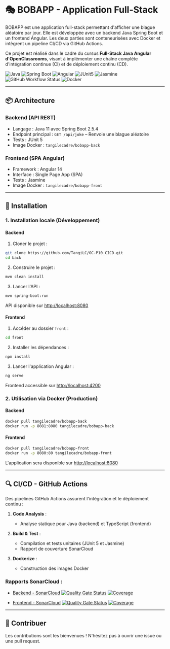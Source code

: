 # 🎭 BOBAPP - Application Full-Stack

BOBAPP est une application full-stack permettant d'afficher une blague aléatoire par jour. Elle est développée avec un backend Java Spring Boot et un frontend Angular. Les deux parties sont conteneurisées avec Docker et intègrent un pipeline CI/CD via GitHub Actions.

Ce projet est réalisé dans le cadre du cursus **Full-Stack Java Angular d'OpenClassrooms**, visant à implémenter une chaîne complète d'intégration continue (CI) et de déploiement continu (CD).

![Java](https://img.shields.io/badge/Java-11%2B-orange?logo=coffeescript&logoColor=orange)
![Spring Boot](https://img.shields.io/badge/Spring%20Boot-2.5.4-green?logo=spring&logoColor=green)
![Angular](https://img.shields.io/badge/Angular-14-red?logo=angular&logoColor=red)
![JUnit5](https://img.shields.io/badge/Tested%20with-JUnit.5-green?logo=junit5&logoColor=green)
![Jasmine](https://img.shields.io/badge/Tested%20with-Jasmine-blue?logo=jasmine&logoColor=blue)
![GitHub Workflow Status](https://img.shields.io/github/actions/workflow/status/TangiLC/OC-P10_CICD/back-build-test.yml?branch=main)
![Docker](https://img.shields.io/badge/Docker-available-blue?logo=docker)

---

## 📦 Architecture

### **Backend (API REST)**
- Langage : Java 11 avec Spring Boot 2.5.4
- Endpoint principal : `GET /api/joke` – Renvoie une blague aléatoire
- Tests : JUnit 5
- Image Docker : `tangilecadre/bobapp-back`

### **Frontend (SPA Angular)**
- Framework : Angular 14
- Interface : Single Page App (SPA)
- Tests : Jasmine
- Image Docker : `tangilecadre/bobapp-front`

---

## 🚀 Installation

### **1. Installation locale (Développement)**

#### **Backend**
1. Cloner le projet :
```bash
git clone https://github.com/TangiLC/OC-P10_CICD.git
cd back
```
2. Construire le projet :
```bash
mvn clean install
```
3. Lancer l'API :
```bash
mvn spring-boot:run
```
API disponible sur [http://localhost:8080](http://localhost:8080)

#### **Frontend**
1. Accéder au dossier `front` :
```bash
cd front
```
2. Installer les dépendances :
```bash
npm install
```
3. Lancer l'application Angular :
```bash
ng serve
```
Frontend accessible sur [http://localhost:4200](http://localhost:4200)

### **2. Utilisation via Docker (Production)**

#### **Backend**
```bash
docker pull tangilecadre/bobapp-back
docker run -p 8081:8080 tangilecadre/bobapp-back
```

#### **Frontend**
```bash
docker pull tangilecadre/bobapp-front
docker run -p 8080:80 tangilecadre/bobapp-front
```

L'application sera disponible sur [http://localhost:8080](http://localhost:8080)

---

## 🔍 CI/CD - GitHub Actions

Des pipelines GitHub Actions assurent l'intégration et le déploiement continu :

1. **Code Analysis** :
   - Analyse statique pour Java (backend) et TypeScript (frontend)

2. **Build & Test** :
   - Compilation et tests unitaires (JUnit 5 et Jasmine)
   - Rapport de couverture SonarCloud

3. **Dockerize** :
   - Construction des images Docker

### **Rapports SonarCloud :**
- [Backend - SonarCloud](https://sonarcloud.io/summary/overall?id=tangilc_OC-P10_CICD%3Aback&branch=main)
[![Quality Gate Status](https://sonarcloud.io/api/project_badges/measure?project=tangilc_OC-P10_CICD:back&metric=alert_status)](https://sonarcloud.io/summary/new_code?id=tangilc_OC-P10_CICD:back)
[![Coverage](https://sonarcloud.io/api/project_badges/measure?project=tangilc_OC-P10_CICD:back&metric=coverage)](https://sonarcloud.io/summary/new_code?id=tangilc_OC-P10_CICD:back)

- [Frontend - SonarCloud](https://sonarcloud.io/summary/overall?id=tangilc_OC-P10_CICD%3Afront&branch=main)
[![Quality Gate Status](https://sonarcloud.io/api/project_badges/measure?project=tangilc_OC-P10_CICD:front&metric=alert_status)](https://sonarcloud.io/summary/new_code?id=tangilc_OC-P10_CICD:front)
[![Coverage](https://sonarcloud.io/api/project_badges/measure?project=tangilc_OC-P10_CICD:front&metric=coverage)](https://sonarcloud.io/summary/new_code?id=tangilc_OC-P10_CICD:front)

---

## 🤝 Contribuer
Les contributions sont les bienvenues ! N'hésitez pas à ouvrir une issue ou une pull request.


